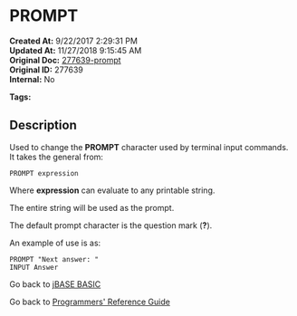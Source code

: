 # PROMPT

**Created At:** 9/22/2017 2:29:31 PM  
**Updated At:** 11/27/2018 9:15:45 AM  
**Original Doc:** [277639-prompt](https://docs.jbase.com/36868-jbase-basic/277639-prompt)  
**Original ID:** 277639  
**Internal:** No  

**Tags:**
<badge text='terminal input' vertical='middle' />

## Description

Used to change the **PROMPT** character used by terminal input commands. It takes the general from:

```
PROMPT expression
```

Where **expression** can evaluate to any printable string.

The entire string will be used as the prompt.

The default prompt character is the question mark (**?**).

An example of use is as:

```
PROMPT "Next answer: "
INPUT Answer
```

Go back to [jBASE BASIC](./../README.md)

Go back to [Programmers' Reference Guide](./../../reference-guides/jbc/README.md)
